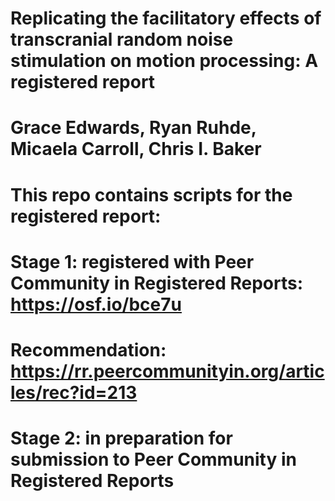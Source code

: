 # Replicating the facilitatory effects of transcranial random noise stimulation on motion processing: A registered report

# Grace Edwards, Ryan Ruhde, Micaela Carroll, Chris I. Baker

# This repo contains scripts for the registered report:

# Stage 1: registered with Peer Community in Registered Reports: https://osf.io/bce7u
# Recommendation: https://rr.peercommunityin.org/articles/rec?id=213

# Stage 2: in preparation for submission to Peer Community in Registered Reports

